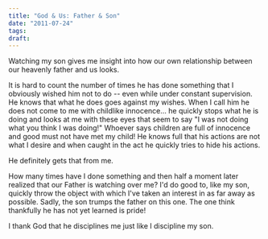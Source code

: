 ```yaml
---
title: "God & Us: Father & Son"
date: "2011-07-24"
tags:
draft:
---
```


Watching my son gives me insight into how our own relationship between our heavenly father and us looks.

It is hard to count the number of times he has done something that I obviously wished him not to do -- even while under constant supervision.  He knows that what he does goes against my wishes.  When I call him he does not come to me with childlike innocence... he quickly stops what he is doing and looks at me with these eyes that seem to say "I was not doing what you think I was doing!"  Whoever says children are full of innocence and good must not have met my child!  He knows full that his actions are not what I desire and when caught in the act he quickly tries to hide his actions.

He definitely gets that from me.

How many times have I done something and then half a moment later realized that our Father is watching over me?  I'd do good to, like my son, quickly throw the object with which I've taken an interest in as far away as possible.  Sadly, the son trumps the father on this one.  The one think thankfully he has not yet learned is pride!

I thank God that he disciplines me just like I discipline my son.
